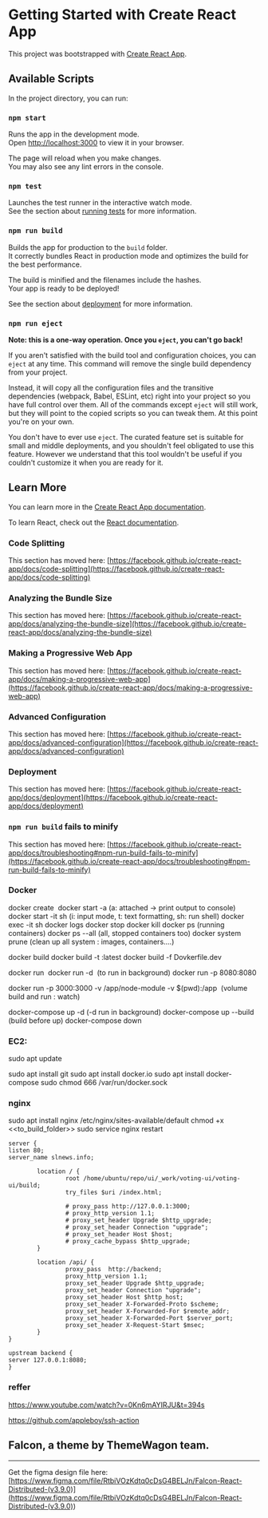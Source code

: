 # Getting Started with Create React App

This project was bootstrapped with [Create React App](https://github.com/facebook/create-react-app).

## Available Scripts

In the project directory, you can run:

### `npm start`

Runs the app in the development mode.\
Open [http://localhost:3000](http://localhost:3000) to view it in your browser.

The page will reload when you make changes.\
You may also see any lint errors in the console.

### `npm test`

Launches the test runner in the interactive watch mode.\
See the section about [running tests](https://facebook.github.io/create-react-app/docs/running-tests) for more information.

### `npm run build`

Builds the app for production to the `build` folder.\
It correctly bundles React in production mode and optimizes the build for the best performance.

The build is minified and the filenames include the hashes.\
Your app is ready to be deployed!

See the section about [deployment](https://facebook.github.io/create-react-app/docs/deployment) for more information.

### `npm run eject`

**Note: this is a one-way operation. Once you `eject`, you can't go back!**

If you aren't satisfied with the build tool and configuration choices, you can `eject` at any time. This command will remove the single build dependency from your project.

Instead, it will copy all the configuration files and the transitive dependencies (webpack, Babel, ESLint, etc) right into your project so you have full control over them. All of the commands except `eject` will still work, but they will point to the copied scripts so you can tweak them. At this point you're on your own.

You don't have to ever use `eject`. The curated feature set is suitable for small and middle deployments, and you shouldn't feel obligated to use this feature. However we understand that this tool wouldn't be useful if you couldn't customize it when you are ready for it.

## Learn More

You can learn more in the [Create React App documentation](https://facebook.github.io/create-react-app/docs/getting-started).

To learn React, check out the [React documentation](https://reactjs.org/).

### Code Splitting

This section has moved here: [https://facebook.github.io/create-react-app/docs/code-splitting](https://facebook.github.io/create-react-app/docs/code-splitting)

### Analyzing the Bundle Size

This section has moved here: [https://facebook.github.io/create-react-app/docs/analyzing-the-bundle-size](https://facebook.github.io/create-react-app/docs/analyzing-the-bundle-size)

### Making a Progressive Web App

This section has moved here: [https://facebook.github.io/create-react-app/docs/making-a-progressive-web-app](https://facebook.github.io/create-react-app/docs/making-a-progressive-web-app)

### Advanced Configuration

This section has moved here: [https://facebook.github.io/create-react-app/docs/advanced-configuration](https://facebook.github.io/create-react-app/docs/advanced-configuration)

### Deployment

This section has moved here: [https://facebook.github.io/create-react-app/docs/deployment](https://facebook.github.io/create-react-app/docs/deployment)

### `npm run build` fails to minify

This section has moved here: [https://facebook.github.io/create-react-app/docs/troubleshooting#npm-run-build-fails-to-minify](https://facebook.github.io/create-react-app/docs/troubleshooting#npm-run-build-fails-to-minify)

### Docker
docker create <image>
docker start -a <containerID> (a: attached  -> print output to console)
docker start -it <containerID> sh (i: input mode, t: text formatting, sh: run shell)
docker exec -it <imageId> sh
docker logs <containerID>
docker stop <containerID>
docker kill <containerID>
docker ps (running containers)
docker ps --all (all, stopped containers too)
docker system prune (clean up all system : images, containers....)

docker build <folder>
docker build -t <targetTAG>:latest <folder>
docker build -f Dovkerfile.dev

docker run <image>
docker run -d <image> (to run in background)
docker run -p 8080:8080 <image>

docker run -p 3000:3000 -v /app/node-module -v $(pwd):/app <image>		(volume build and run : watch)

docker-compose up -d (-d run in background)
docker-compose up --build (build before up)
docker-compose down


### EC2:
sudo apt update

sudo apt install git
sudo apt install docker.io
sudo apt install docker-compose
sudo chmod 666 /var/run/docker.sock

### nginx
sudo apt install nginx
/etc/nginx/sites-available/default
chmod +x <<to_build_folder>>
sudo service nginx restart
```
server {
listen 80;
server_name slnews.info;

        location / {
                root /home/ubuntu/repo/ui/_work/voting-ui/voting-ui/build;
                try_files $uri /index.html;

                # proxy_pass http://127.0.0.1:3000;
                # proxy_http_version 1.1;
                # proxy_set_header Upgrade $http_upgrade;
                # proxy_set_header Connection "upgrade";
                # proxy_set_header Host $host;
                # proxy_cache_bypass $http_upgrade;
        }

        location /api/ {
                proxy_pass  http://backend;
                proxy_http_version 1.1;
                proxy_set_header Upgrade $http_upgrade;
                proxy_set_header Connection "upgrade";
                proxy_set_header Host $http_host;
                proxy_set_header X-Forwarded-Proto $scheme;
                proxy_set_header X-Forwarded-For $remote_addr;
                proxy_set_header X-Forwarded-Port $server_port;
                proxy_set_header X-Request-Start $msec;
        }
}

upstream backend {
server 127.0.0.1:8080;
}
```

### reffer
https://www.youtube.com/watch?v=0Kn6mAYIRJU&t=394s

https://github.com/appleboy/ssh-action


## Falcon, a theme by ThemeWagon team.

---
Get the figma design file here:
[https://www.figma.com/file/RtbiVOzKdtq0cDsG4BELJn/Falcon-React-Distributed-(v3.9.0)](<https://www.figma.com/file/RtbiVOzKdtq0cDsG4BELJn/Falcon-React-Distributed-(v3.9.0)>)



